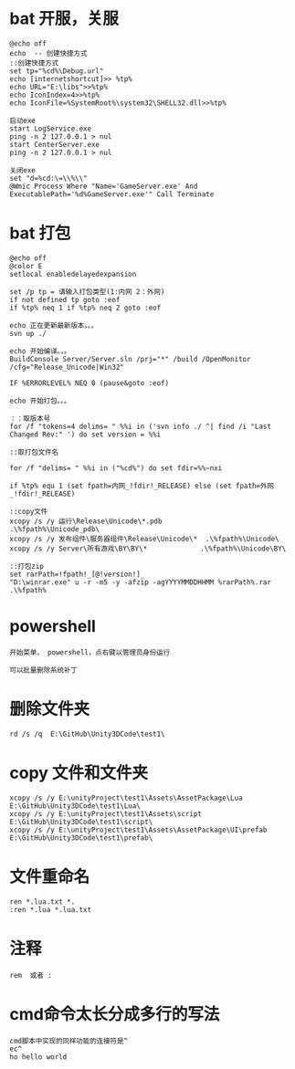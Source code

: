 # bat 开服，关服
	
	@echo off	
	echo  -- 创建快捷方式
	::创建快捷方式
	set tp="%cd%\Debug.url"
	echo [internetshortcut]>> %tp%
	echo URL="E:\libs">>%tp%
	echo IconIndex=4>>%tp%
	echo IconFile=%SystemRoot%\system32\SHELL32.dll>>%tp%

	启动exe
	start LogService.exe
	ping -n 2 127.0.0.1 > nul
	start CenterServer.exe
	ping -n 2 127.0.0.1 > nul

	关闭exe
	set "d=%cd:\=\\%\\"
	@Wmic Process Where "Name='GameServer.exe' And ExecutablePath='%d%GameServer.exe'" Call Terminate




# bat 打包

	@echo off
	@color E
	setlocal enabledelayedexpansion
	
	set /p tp = 请输入打包类型(1:内网 2：外网)
	if not defined tp goto :eof
	if %tp% neq 1 if %tp% neq 2 goto :eof
	
	echo 正在更新最新版本。。。
	svn up ./
	
	echo 开始编译。。。
	BuildConsole Server/Server.sln /prj="*" /build /OpenMonitor /cfg="Release_Unicode|Win32"	
	
	IF %ERRORLEVEL% NEQ 0 (pause&goto :eof)
	
	echo 开始打包。。。
	
	：：取版本号
	for /f "tokens=4 delims= " %%i in ('svn info ./ ^| find /i "Last Changed Rev:" ') do set version = %%i
	
	::取打包文件名
	
	for /f "delims= " %%i in ("%cd%") do set fdir=%%~nxi
	
	if %tp% equ 1 (set fpath=内网_!fdir!_RELEASE) else (set fpath=外网_!fdir!_RELEASE)
	
	::copy文件
	xcopy /s /y 运行\Release\Unicode\*.pdb			.\%fpath%\Unicode_pdb\
	xcopy /s /y 发布组件\服务器组件\Release\Unicode\*  .\%fpath%\Unicode\
	xcopy /s /y Server\所有游戏\BY\BY\*				.\%fpath%\Unicode\BY\
	
	::打包zip
	set rarPath=!fpath!_[@!version!]_
	"D:\winrar.exe" u -r -m5 -y -afzip -agYYYYMMDDHHMM %rarPath%.rar   .\%fpath%


# powershell

	开始菜单， powershell，点右键以管理员身份运行

	可以批量删除系统补丁



# 删除文件夹

	rd /s /q  E:\GitHub\Unity3DCode\test1\

# copy 文件和文件夹


	xcopy /s /y E:\unityProject\test1\Assets\AssetPackage\Lua  E:\GitHub\Unity3DCode\test1\Lua\
	xcopy /s /y E:\unityProject\test1\Assets\script  E:\GitHub\Unity3DCode\test1\script\
	xcopy /s /y E:\unityProject\test1\Assets\AssetPackage\UI\prefab  E:\GitHub\Unity3DCode\test1\prefab\


# 文件重命名

	ren *.lua.txt *.
	:ren *.lua *.lua.txt
	

# 注释

	rem  或者 :

# cmd命令太长分成多行的写法

	cmd脚本中实现的同样功能的连接符是^
	ec^
	ho hello world


